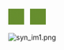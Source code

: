 ![](/training/ims_syn/ivy2/256_11_1/syn_im1.png)   
![](/training/ims_syn/ivy2/256_11_1/syn_im1.png)


<img src="https://github.com/enijkamp/elm_train/blob/master/training/ims_syn/ivy2/256_11_1/syn_im1.png?raw=true" alt="syn_im1.png" width="128" height="128">
